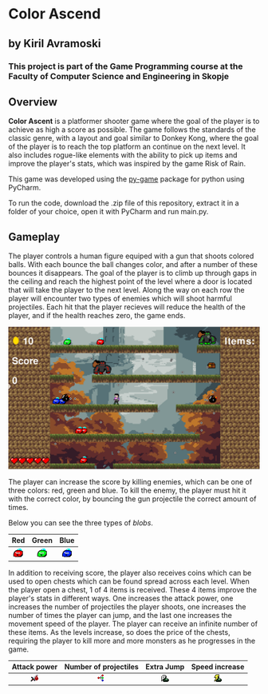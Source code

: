 # Color Ascend

## by Kiril Avramoski

### This project is part of the Game Programming course at the Faculty of Computer Science and Engineering in Skopje

## Overview

**Color Ascent** is a platformer shooter game where the goal of the player is to achieve as high a score as possible. The game follows the standards of the classic genre, with a layout and goal similar to Donkey Kong, where the goal of the player is to reach the top platform an continue on the next level. It also includes rogue-like elements with the ability to pick up items and improve the player's stats, which was inspired by the game Risk of Rain.

This game was developed using the [py-game](https://www.pygame.org/news) package for python using PyCharm.

To run the code, download the .zip file of this repository, extract it in a folder of your choice, open it with PyCharm and run main.py.

## Gameplay

The player controls a human figure equiped with a gun that shoots colored balls. With each bounce the ball changes color, and after a number of these bounces it disappears. The goal of the player is to climb up through gaps in the ceiling and reach the highest point of the level where a door is located that will take the player to the next level. Along the way on each row the player will encounter two types of enemies which will shoot harmful projectiles. Each hit that the player recieves will reduce the health of the player, and if the health reaches zero, the game ends.

![ColorAscend](color_ascend.png)

The player can increase the score by killing enemies, which can be one of three colors: red, green and blue. To kill the enemy, the player must hit it with the correct color, by bouncing the gun projectile the correct amount of times.

Below you can see the three types of *blobs*.

Red | Green | Blue
:-------------------------:|:-------------------------: | :-------------------------:
![red blob](blob_red.png)  |  ![green blob](blob_green.png)  | ![blue blob](blob_blue.png)

In addition to receiving score, the player also receives coins which can be used to open chests which can be found spread across each level. When the player open a chest, 1 of 4 items is received. These 4 items improve the player's stats in different ways. One increases the attack power, one increases the number of projectiles the player shoots, one increases the number of times the player can jump, and the last one increases the movement speed of the player. The player can receive an infinite number of these items. As the levels increase, so does the price of the chests, requiring the player to kill more and more monsters as he progresses in the game. 

Attack power | Number of projectiles | Extra Jump | Speed increase
:--: | :--: | :--: | :--:
![att](attack_up.png) | ![pro](burst_up.png) | ![jmp](jump_up.png) | ![spd](speed_up.png)



